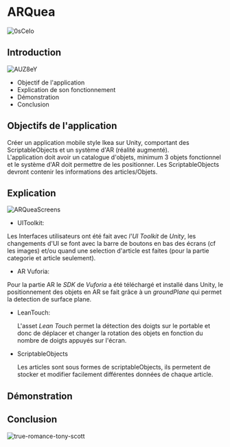 # **ARQuea**

![0sCeIo](https://github.com/user-attachments/assets/a20bd9b7-8563-49d5-a8cb-f4ae262beca0)

## **Introduction**

![AUZ8eY](https://github.com/user-attachments/assets/9ecc48ac-047d-4f75-b48d-d055a47fc093)

- Objectif de l'application
- Explication de son fonctionnement
- Démonstration
- Conclusion

## **Objectifs de l'application**

Créer un application mobile style Ikea sur Unity, comportant des ScriptableObjects et un système d'AR (réalité augmenté).                  
L'application doit avoir un catalogue d'objets, minimum 3 objets fonctionnel et le système d'AR doit permettre de les positionner.
Les ScriptableObjects devront contenir les informations des articles/Objets.

## **Explication**

![ARQueaScreens](https://github.com/user-attachments/assets/c2d5fdf9-b6bd-428f-a59f-e600611d770b)

 - UIToolkit:

Les Interfaces utilisateurs ont été fait avec _l'UI Toolkit_ de _Unity_, les changements d'UI se font avec la barre de boutons en bas des écrans (cf les images) et/ou quand une selection d'article est faites (pour la partie categorie et article seulement).

- AR Vuforia:

Pour la partie AR le _SDK_ de _Vuforia_ a été téléchargé et installé dans Unity, le positionnement des objets en AR se fait grâce à un _groundPlane_ qui permet la detection de surface plane.

- LeanTouch:

  L'asset _Lean Touch_ permet la détection des doigts sur le portable et donc de déplacer et changer la rotation des objets en fonction du nombre de doigts appuyés sur l'écran.

- ScriptableObjects

  Les articles sont sous formes de scriptableObjects, ils permetent de stocker et modifier facilement différentes données de chaque article.

## **Démonstration**



## **Conclusion**

![true-romance-tony-scott](https://github.com/user-attachments/assets/6d7612a3-c492-4003-ad20-21d691f44156)
